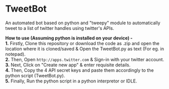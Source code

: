 # TweetBot
An automated bot based on python and "tweepy" module to automatically tweet to a list of twitter handles using twitter's APIs.<br />

<b>How to use (Assuming python is installed on your device) - </b><br />
<b>1.</b> Firstly, Clone this repository or download the code as .zip and open the location where it is cloned/saved & Open the      TweetBot.py as text (For eg. in notepad).</br>
<b>2.</b> Then, Open ```http://apps.twitter.com``` & Sign-in with your twitter account.<br />
<b>3.</b> Next, Click on "Create new app" & enter requisite details.<br />
<b>4.</b> Then, Copy the 4 API secret keys and paste them accordingly to the python script (TweetBot.py).<br />
<b>5.</b> Finally, Run the python script in a python interpretor or IDLE.
